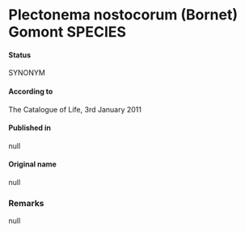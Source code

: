 Plectonema nostocorum (Bornet) Gomont SPECIES
=======

#### Status
SYNONYM

#### According to
The Catalogue of Life, 3rd January 2011

#### Published in
null

#### Original name
null

### Remarks
null